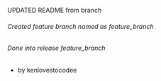 UPDATED README
from branch

###### Created feature branch named as feature_branch

###### Done into release feature_branch

- by kenlovestocodee
